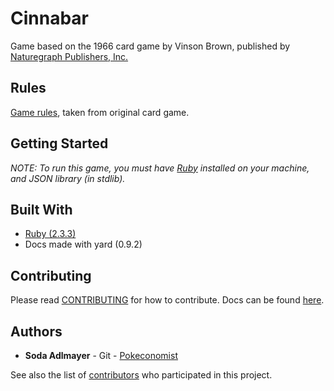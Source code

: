 # Cinnabar
Game based on the 1966 card game by Vinson Brown, published by [Naturegraph Publishers, Inc.](http://www.naturegraph.com/)

## Rules

[Game rules](./RULES.md), taken from original card game.

## Getting Started
*NOTE:*
*To run this game, you must have [Ruby](https://www.ruby-lang.org/en/downloads/) installed on your machine, and JSON library (in stdlib).*


## Built With

* [Ruby (2.3.3)](http://ruby-doc.org/core-2.3.3/index.html)
* Docs made with yard (0.9.2)

## Contributing

Please read [CONTRIBUTING](./CONTRIBUTING.md) for how to contribute. Docs can be found [here](/doc/top-level-namespace.html).

## Authors

* **Soda Adlmayer** - Git - [Pokeconomist](https://github.com/Pokeconomist)

See also the list of [contributors](https://github.com/Pokeconomist/cinnabar/graphs/contributors) who participated in this project.
